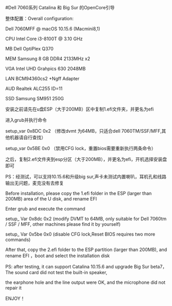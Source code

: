 #Dell 7060系列 Catalina 和 Big Sur 的OpenCore引导

整体配置：Overall configuration:

Dell 7060MFF @ macOS 10.15.6 (Macmini8,1)

CPU 	Intel Core i3-8100T @ 3.10 GHz

MB	Dell OptiPlex Q370

MEM	Samsung 8 GB DDR4 2133MHz x2

VGA	Intel UHD Grahpics 630 2048MB

LAN	BCM94360cs2 +Ngff Adapter

AUD	Realtek ALC255 ID=11

SSD	Samsung SM951 250G


安装之前请先在u盘ESP（大于200MB）区中复制1.efi文件夹，并更名为efi

进入grub并执行命令

setup_var 0x8DC 0x2  （修改dvmt 为64MB，只适合dell 7060TM/SSF/MFF,其他机器请自行查找） 

setup_var 0x5BE 0x0  （禁用CFG lock，重置bios需要重新执行两条命令）

之后，复制2.efi文件夹到esp分区（大于200MB），并更名为efi，开机选择安装盘即可

PS：经测试，可以支持10.15.6和升级big sur,声卡未测试内置喇叭，耳机孔和线路输出无问题，麦克没有去修复



Before installation, please copy the 1.efi folder in the ESP (larger than 200MB) area of the U disk, and rename EFI

Enter grub and execute the command

setup_ Var 0x8dc 0x2 (modify DVMT to 64MB, only suitable for Dell 7060tm / SSF / MFF, other machines please find it by yourself)

setup_ Var 0x5be 0x0 (disable CFG lock,Reset BIOS requires two more commands)

After that, copy the 2.efi folder to the ESP partition (larger than 200MB), and rename EFI ，boot and select the installation disk

PS: after testing, it can support Catalina 10.15.6 and upgrade Big Sur beta7，The sound card did not test the built-in speaker, 

the earphone hole and the line output were OK, and the microphone did not repair it

ENJOY！
